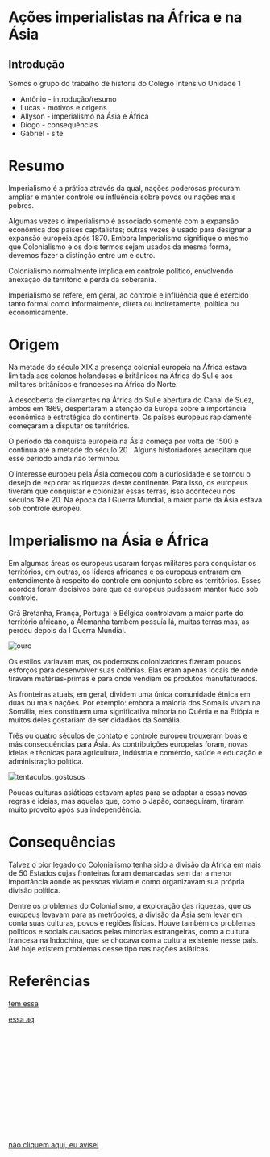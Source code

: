 # Ações imperialistas na África e na Ásia

## Introdução

Somos o grupo do trabalho de historia do Colégio Intensivo Unidade 1
- Antônio - introdução/resumo 
- Lucas - motivos e origens 
- Allyson - imperialismo na Ásia e África 
- Diogo - consequências
- Gabriel - site

# Resumo
Imperialismo é a prática através da qual, nações poderosas procuram ampliar e manter controle ou influência sobre povos ou nações mais pobres.

Algumas vezes o imperialismo é associado somente com a expansão econômica dos países capitalistas; outras vezes é usado para designar a expansão europeia após 1870. Embora Imperialismo signifique o mesmo que Colonialismo e os dois termos sejam usados da mesma forma, devemos fazer a distinção entre um e outro.

Colonialismo normalmente implica em controle político, envolvendo anexação de território e perda da soberania.

Imperialismo se refere, em geral, ao controle e influência que é exercido tanto formal como informalmente, direta ou indiretamente, política ou economicamente.

# Origem
Na metade do século XIX a presença colonial europeia na África estava limitada aos colonos holandeses e britânicos na África do Sul e aos militares britânicos e franceses na África do Norte.

A descoberta de diamantes na África do Sul e abertura do Canal de Suez, ambos em 1869, despertaram a atenção da Europa sobre a importância econômica e estratégica do continente. Os países europeus rapidamente começaram a disputar os territórios.

O período da conquista europeia na Ásia começa por volta de 1500 e continua até a metade do século 20 . Alguns historiadores acreditam que esse período ainda não terminou.

O interesse europeu pela Ásia começou com a curiosidade e se tornou o desejo de explorar as riquezas deste continente. Para isso, os europeus tiveram que conquistar e colonizar essas terras, isso aconteceu nos séculos 19 e 20. Na época da I Guerra Mundial, a maior parte da Ásia estava sob controle europeu.

# Imperialismo na Ásia e África

Em algumas áreas os europeus usaram forças militares para conquistar os territórios, em outras, os líderes africanos e os europeus entraram em entendimento à respeito do controle em conjunto sobre os territórios. Esses acordos foram decisivos para que os europeus pudessem manter tudo sob controle.

Grã Bretanha, França, Portugal e Bélgica controlavam a maior parte do território africano, a Alemanha também possuía lá, muitas terras mas, as perdeu depois da I Guerra Mundial.

![ouro](https://static.todamateria.com.br/upload/im/pe/imperialismonaafricaourobbpaint.jpg)

Os estilos variavam mas, os poderosos colonizadores fizeram poucos esforços para desenvolver suas colônias. Elas eram apenas locais de onde tiravam matérias-primas e para onde vendiam os produtos manufaturados.

As fronteiras atuais, em geral, dividem uma única comunidade étnica em duas ou mais nações. Por exemplo: embora a maioria dos Somalis vivam na Somália, eles constituem uma significativa minoria no Quênia e na Etiópia e muitos deles gostariam de ser cidadãos da Somália.

Três ou quatro séculos de contato e controle europeu trouxeram boas e más consequências para Ásia. As contribuições europeias foram, novas ideias e técnicas para agricultura, indústria e comércio, saúde e educação e administração política.

![tentaculos_gostosos](https://www.infoescola.com/wp-content/uploads/2007/07/imperialismo.jpg)

Poucas culturas asiáticas estavam aptas para se adaptar a essas novas regras e ideias, mas aquelas que, como o Japão, conseguiram, tiraram muito proveito após sua independência.


# Consequências
Talvez o pior legado do Colonialismo tenha sido a divisão da África em mais de 50 Estados cujas fronteiras foram demarcadas sem dar a menor importância aonde as pessoas viviam e como organizavam sua própria divisão política.

Dentre os problemas do Colonialismo, a exploração das riquezas, que os europeus levavam para as metrópoles, a divisão da Ásia sem levar em conta suas culturas, povos e regiões físicas. Houve também os problemas políticos e sociais causados pelas minorias estrangeiras, como a cultura francesa na Indochina, que se chocava com a cultura existente nesse país. Até hoje existem problemas desse tipo nas nações asiáticas.

# Referências

[tem essa](https://www.infoescola.com/historia/imperialismo/#:~:text=A%C3%A7%C3%B5es%20imperialistas%20na%20%C3%81frica%20e%20na%20%C3%81sia&text=Gr%C3%A3%20Bretanha%2C%20Fran%C3%A7a%2C%20Portugal%20e,depois%20da%20I%20Guerra%20Mundial.&text=Outro%20legado%20ruim%20do%20Colonialismo,vida%20econ%C3%B4mica%20dos%20povos%20africanos.)

[essa aq](https://www.google.com/url?sa=i&url=https%3A%2F%2Fwww.todamateria.com.br%2Fimperialismo-na-africa%2F&psig=AOvVaw0DrLyPMTJju4xCA2_2fQN9&ust=1630109305327000&source=images&cd=vfe&ved=0CAwQjhxqFwoTCIC6rfz0z_ICFQAAAAAdAAAAABAU)

<br><br><br><br>
<br><br><br><br>
<br><br><br><br>


[não cliquem aqui, eu avisei](https://www.youtube.com/watch?v=dQw4w9WgXcQ)